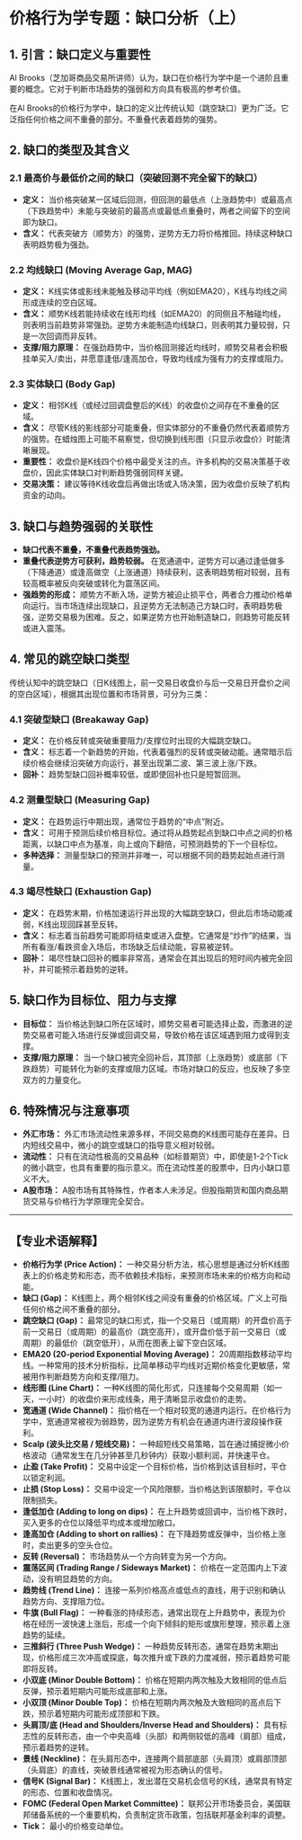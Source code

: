 # 价格行为学专题：缺口分析（上）

## 1. 引言：缺口定义与重要性

Al Brooks（芝加哥商品交易所讲师）认为，缺口在价格行为学中是一个进阶且重要的概念。它对于判断市场趋势的强弱和方向具有极高的参考价值。

在Al Brooks的价格行为学中，缺口的定义比传统认知（跳空缺口）更为广泛。它泛指任何价格之间不重叠的部分。不重叠代表着趋势的强势。

## 2. 缺口的类型及其含义

### 2.1 最高价与最低价之间的缺口（突破回测不完全留下的缺口）

*   **定义：** 当价格突破某一区域后回测，但回测的最低点（上涨趋势中）或最高点（下跌趋势中）未能与突破前的最高点或最低点重叠时，两者之间留下的空间即为缺口。
*   **含义：** 代表突破方（顺势方）的强势，逆势方无力将价格推回。持续这种缺口表明趋势极为强劲。

### 2.2 均线缺口 (Moving Average Gap, MAG)

*   **定义：** K线实体或影线未能触及移动平均线（例如EMA20），K线与均线之间形成连续的空白区域。
*   **含义：** 顺势K线若能持续收在线形均线（如EMA20）的同侧且不触碰均线，则表明当前趋势非常强劲。逆势方未能制造均线缺口，则表明其力量较弱，只是一次回调而非反转。
*   **支撑/阻力原理：** 在强劲趋势中，当价格回测接近均线时，顺势交易者会积极挂单买入/卖出，并愿意逢低/逢高加仓，导致均线成为强有力的支撑或阻力。

### 2.3 实体缺口 (Body Gap)

*   **定义：** 相邻K线（或经过回调盘整后的K线）的收盘价之间存在不重叠的区域。
*   **含义：** 尽管K线的影线部分可能重叠，但实体部分的不重叠仍然代表着顺势方的强势。在蜡烛图上可能不易察觉，但切换到线形图（只显示收盘价）时能清晰展现。
*   **重要性：** 收盘价是K线四个价格中最受关注的点。许多机构的交易决策基于收盘价，因此实体缺口对判断趋势强弱同样关键。
*   **交易决策：** 建议等待K线收盘后再做出场或入场决策，因为收盘价反映了机构资金的动向。

## 3. 缺口与趋势强弱的关联性

*   **缺口代表不重叠，不重叠代表趋势强劲。**
*   **重叠代表逆势方可获利，趋势较弱。** 在宽通道中，逆势方可以通过逢低做多（下降通道）或逢高做空（上涨通道）持续获利，这表明趋势相对较弱，且有较高概率被反向突破或转化为震荡区间。
*   **强趋势的形成：** 顺势方不断入场，逆势方被迫止损平仓，两者合力推动价格单向运行。当市场连续出现缺口，且逆势方无法制造己方缺口时，表明趋势极强，逆势交易极为困难。反之，如果逆势方也开始制造缺口，则趋势可能反转或进入震荡。

## 4. 常见的跳空缺口类型

传统认知中的跳空缺口（日K线图上，前一交易日收盘价与后一交易日开盘价之间的空白区域），根据其出现位置和市场背景，可分为三类：

### 4.1 突破型缺口 (Breakaway Gap)

*   **定义：** 在价格反转或突破重要阻力/支撑位时出现的大幅跳空缺口。
*   **含义：** 标志着一个新趋势的开始，代表着强烈的反转或突破动能。通常暗示后续价格会继续沿突破方向运行，甚至出现第二波、第三波上涨/下跌。
*   **回补：** 趋势型缺口回补概率较低，或即使回补也只是短暂回测。

### 4.2 测量型缺口 (Measuring Gap)

*   **定义：** 在趋势运行中期出现，通常位于趋势的“中点”附近。
*   **含义：** 可用于预测后续价格目标位。通过将从趋势起点到缺口中点之间的价格距离，以缺口中点为基准，向上或向下翻倍，可预测趋势的下一个目标位。
*   **多种选择：** 测量型缺口的预测并非唯一，可以根据不同的趋势起始点进行测量。

### 4.3 竭尽性缺口 (Exhaustion Gap)

*   **定义：** 在趋势末期，价格加速运行并出现的大幅跳空缺口，但此后市场动能减弱，K线出现回踩甚至反转。
*   **含义：** 标志着当前趋势可能即将结束或进入盘整。它通常是“炒作”的结果，当所有看涨/看跌资金入场后，市场缺乏后续动能，容易被逆转。
*   **回补：** 竭尽性缺口回补的概率非常高，通常会在其出现后的短时间内被完全回补，并可能预示着趋势的逆转。

## 5. 缺口作为目标位、阻力与支撑

*   **目标位：** 当价格达到缺口所在区域时，顺势交易者可能选择止盈，而激进的逆势交易者可能入场进行反弹或回调交易，导致价格在该区域遇到阻力或得到支撑。
*   **支撑/阻力原理：** 当一个缺口被完全回补后，其顶部（上涨趋势）或底部（下跌趋势）可能转化为新的支撑或阻力区域。市场对缺口的反应，也反映了多空双方的力量变化。

## 6. 特殊情况与注意事项

*   **外汇市场：** 外汇市场流动性来源多样，不同交易商的K线图可能存在差异。日内短线交易中，微小的跳空或缺口的指导意义相对较弱。
*   **流动性：** 只有在流动性极高的交易品种（如标普期货）中，即使是1-2个Tick的微小跳空，也具有重要的指示意义。而在流动性差的股票中，日内小缺口意义不大。
*   **A股市场：** A股市场有其特殊性，作者本人未涉足。但股指期货和国内商品期货交易与价格行为学原理完全契合。

---

## 【专业术语解释】

*   **价格行为学 (Price Action)：** 一种交易分析方法，核心思想是通过分析K线图表上的价格走势和形态，而不依赖技术指标，来预测市场未来的价格方向和动能。
*   **缺口 (Gap)：** K线图上，两个相邻K线之间没有重叠的价格区域。广义上可指任何价格之间不重叠的部分。
*   **跳空缺口 (Gap)：** 最常见的缺口形式，指一个交易日（或周期）的开盘价高于前一交易日（或周期）的最高价（跳空高开），或开盘价低于前一交易日（或周期）的最低价（跳空低开），从而在图表上留下空白区域。
*   **EMA20 (20-period Exponential Moving Average)：** 20周期指数移动平均线。一种常用的技术分析指标，比简单移动平均线对近期价格变化更敏感，常被用作判断趋势方向和支撑/阻力。
*   **线形图 (Line Chart)：** 一种K线图的简化形式，只连接每个交易周期（如一天，一小时）的收盘价来形成线条，用于清晰显示收盘价的走势。
*   **宽通道 (Wide Channel)：** 指价格在一个相对较宽的通道内运行。在价格行为学中，宽通道常被视为弱趋势，因为逆势方有机会在通道内进行波段操作获利。
*   **Scalp (波头比交易 / 短线交易)：** 一种超短线交易策略，旨在通过捕捉微小价格波动（通常发生在几分钟甚至几秒钟内）获取小额利润，并快速平仓。
*   **止盈 (Take Profit)：** 交易中设定一个目标价格，当价格到达该目标时，平仓以锁定利润。
*   **止损 (Stop Loss)：** 交易中设定一个风险限额，当价格达到该限额时，平仓以限制损失。
*   **逢低加仓 (Adding to long on dips)：** 在上升趋势或回调中，当价格下跌时，买入更多的仓位以降低平均成本或增加敞口。
*   **逢高加仓 (Adding to short on rallies)：** 在下降趋势或反弹中，当价格上涨时，卖出更多的空头仓位。
*   **反转 (Reversal)：** 市场趋势从一个方向转变为另一个方向。
*   **震荡区间 (Trading Range / Sideways Market)：** 价格在一定范围内上下波动，没有明显趋势的方向。
*   **趋势线 (Trend Line)：** 连接一系列价格高点或低点的直线，用于识别和确认趋势方向、支撑阻力位。
*   **牛旗 (Bull Flag)：** 一种看涨的持续形态，通常出现在上升趋势中，表现为价格在经历一波快速上涨后，形成一个向下倾斜的矩形或旗形整理，预示着上涨趋势的延续。
*   **三推斜行 (Three Push Wedge)：** 一种趋势反转形态，通常在趋势末期出现，价格形成三次冲高或探底，每次推升或下跌的力度减弱，预示着趋势可能即将反转。
*   **小双底 (Minor Double Bottom)：** 价格在短期内两次触及大致相同的低点后反弹，预示着短期内可能形成底部和上涨。
*   **小双顶 (Minor Double Top)：** 价格在短期内两次触及大致相同的高点后下跌，预示着短期内可能形成顶部和下跌。
*   **头肩顶/底 (Head and Shoulders/Inverse Head and Shoulders)：** 具有标志性的反转形态，由一个中央高峰（头部）和两侧较低的高峰（肩部）组成，预示着趋势的逆转。
*   **景线 (Neckline)：** 在头肩形态中，连接两个肩部底部（头肩顶）或肩部顶部（头肩底）的直线，突破景线通常被视为形态确认的信号。
*   **信号K (Signal Bar)：** K线图上，发出潜在交易机会信号的K线，通常具有特定的形态、位置和收盘情况。
*   **FOMC (Federal Open Market Committee)：** 联邦公开市场委员会，美国联邦储备系统的一个重要机构，负责制定货币政策，包括联邦基金利率的调整。
*   **Tick：** 最小的价格变动单位。